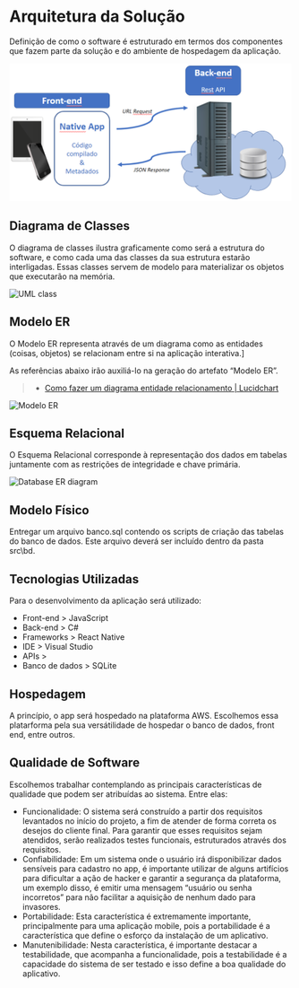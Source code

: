 # Arquitetura da Solução
Definição de como o software é estruturado em termos dos componentes que fazem parte da solução e do ambiente de hospedagem da aplicação.

![Arquitetura da Solução](img/02-mob-arch.png)

## Diagrama de Classes

O diagrama de classes ilustra graficamente como será a estrutura do software, e como cada uma das classes da sua estrutura estarão interligadas. Essas classes servem de modelo para materializar os objetos que executarão na memória.
 
![UML class](https://user-images.githubusercontent.com/78181968/160144712-5fec9ff0-5c2c-469d-a562-f401b65f9525.png)

## Modelo ER

O Modelo ER representa através de um diagrama como as entidades (coisas, objetos) se relacionam entre si na aplicação interativa.]

As referências abaixo irão auxiliá-lo na geração do artefato “Modelo ER”.

> - [Como fazer um diagrama entidade relacionamento | Lucidchart](https://www.lucidchart.com/pages/pt/como-fazer-um-diagrama-entidade-relacionamento)
> 
![Modelo ER](https://user-images.githubusercontent.com/78181968/160144873-dcf7e84d-5194-4121-a0cd-8932f84a157b.png)

## Esquema Relacional

O Esquema Relacional corresponde à representação dos dados em tabelas juntamente com as restrições de integridade e chave primária.
 
![Database ER diagram](https://user-images.githubusercontent.com/78181968/160144913-34f6bdad-fec6-49e4-9ed7-d07a2576a09b.png)

## Modelo Físico

Entregar um arquivo banco.sql contendo os scripts de criação das tabelas do banco de dados. Este arquivo deverá ser incluído dentro da pasta src\bd.

## Tecnologias Utilizadas

Para o desenvolvimento da aplicação será utilizado:
* Front-end >  JavaScript
* Back-end > C#
* Frameworks > React Native
* IDE > Visual Studio 
* APIs >
* Banco de dados > SQLite 


## Hospedagem

A princípio, o app será hospedado na plataforma AWS.
Escolhemos essa platarforma pela sua versátilidade de hospedar o banco de dados, front end, entre outros. 

## Qualidade de Software

Escolhemos trabalhar contemplando as principais características de qualidade que podem ser atribuídas ao sistema. Entre elas: 

* Funcionalidade: O sistema será construído a partir dos requisitos levantados no início do projeto, a fim de atender de forma correta os desejos do cliente final. Para garantir que esses requisitos sejam atendidos, serão realizados testes funcionais, estruturados através dos requisitos. 
* Confiabilidade: Em um sistema onde o usuário irá disponibilizar dados sensíveis para cadastro no app, é importante utilizar de alguns artifícios para dificultar a ação de hacker e garantir a segurança da plataforma, um exemplo disso, é emitir uma mensagem “usuário ou senha incorretos” para não facilitar a aquisição de nenhum dado para invasores.  
* Portabilidade: Esta característica é extremamente importante, principalmente para uma aplicação mobile, pois a portabilidade é a característica que define o esforço da instalação de um aplicativo. 
* Manutenibilidade: Nesta característica, é importante destacar a testabilidade, que acompanha a funcionalidade, pois a testabilidade é a capacidade do sistema de ser testado e isso define a boa qualidade do aplicativo. 


